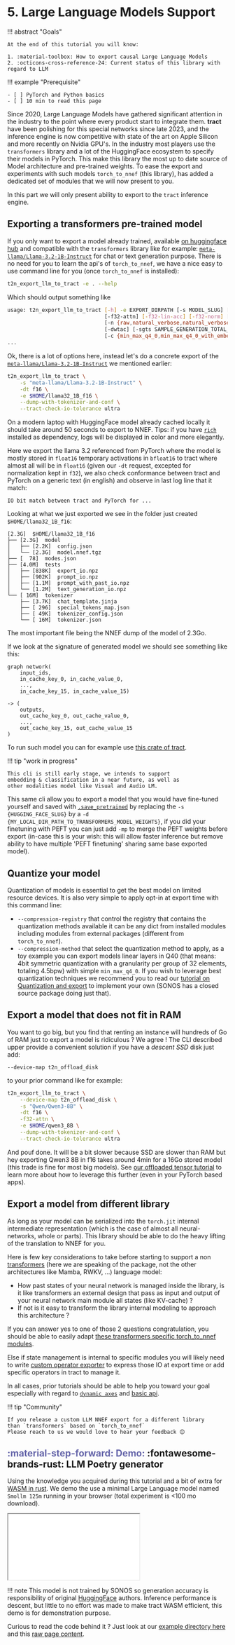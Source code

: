 # 5. Large Language Models Support

!!! abstract "Goals"

    At the end of this tutorial you will know:

    1. :material-toolbox: How to export causal Large Language Models
    2. :octicons-cross-reference-24: Current status of this library with regard to LLM

!!! example "Prerequisite"

    - [ ] PyTorch and Python basics
    - [ ] 10 min to read this page

Since 2020, Large Language Models have gathered significant attention in the industry
to the point where every product start to integrate them. **tract** have been polishing
for this special networks since late 2023, and the inference engine is now competitive
with state of the art on Apple Silicon and more recently on Nvidia GPU's.
In the industry most players use the `transformers` library and a lot of the HuggingFace
ecosystem to specify their models in PyTorch. This make this library the most up to
date source of Model architecture and pre-trained weights.
To ease the export and experiments with such models `torch_to_nnef` (this library),
has added a dedicated set of modules that we will now present to you.

In this part we will only present ability to export to the `tract` inference engine.

## Exporting a transformers pre-trained model

If you only want to export a model already trained, available [on huggingface hub](https://huggingface.co/) and
compatible with the `transformers` library like for example: [`meta-llama/Llama-3.2-1B-Instruct`](https://huggingface.co/meta-llama/Llama-3.2-1B-Instruct) for chat or text generation purpose.
There is no need for you to learn the api's of `torch_to_nnef`, we have a nice
easy to use command line for you (once `torch_to_nnef` is installed):

```bash title="torch_to_nnef LLM cli"
t2n_export_llm_to_tract -e . --help
```

Which should output something like

```bash
usage: t2n_export_llm_to_tract [-h] -e EXPORT_DIRPATH [-s MODEL_SLUG] [-dt {f32,f16,bf16}] [-idt {f32,f16,bf16}] [-mp] [--compression-registry COMPRESSION_REGISTRY] [-d LOCAL_DIR]
                               [-f32-attn] [-f32-lin-acc] [-f32-norm] [--num-logits-to-keep NUM_LOGITS_TO_KEEP] [--device-map DEVICE_MAP] [-tt {exact,approximate,close,very,super,ultra}]
                               [-n {raw,natural_verbose,natural_verbose_camel,numeric}] [--tract-specific-path TRACT_SPECIFIC_PATH] [--tract-specific-version TRACT_SPECIFIC_VERSION] [-td]
                               [-dwtac] [-sgts SAMPLE_GENERATION_TOTAL_SIZE] [-iaed] [-nv] [-v]
                               [-c {min_max_q4_0,min_max_q4_0_with_embeddings,min_max_q4_0_with_embeddings_99,min_max_q4_0_all}]
...
```

Ok, there is a lot of options here, instead let's do a concrete export of the [`meta-llama/Llama-3.2-1B-Instruct`](https://huggingface.co/meta-llama/Llama-3.2-1B-Instruct)
we mentioned earlier:

```bash
t2n_export_llm_to_tract \
    -s "meta-llama/Llama-3.2-1B-Instruct" \
    -dt f16 \
    -e $HOME/llama32_1B_f16 \
    --dump-with-tokenizer-and-conf \
    --tract-check-io-tolerance ultra
```

On a modern laptop with HuggingFace model already cached locally it should take around 50 seconds to export to NNEF.
Tips: if you have [`rich`](https://github.com/Textualize/rich) installed as dependency, logs will be displayed in color and more elegantly.

Here we export the llama 3.2 referenced from PyTorch where the model is mostly stored
in `float16` temporary activations in `bfloat16` to tract where almost all will be in `float16` (given our `-dt` request, excepted for normalization kept in `f32`), we also check conformance between tract and PyTorch
on a generic text (in english) and observe in last log line that it match:

```
IO bit match between tract and PyTorch for ...
```

Looking at what we just exported we see in the folder just created `$HOME/llama32_1B_f16`:

```
[2.3G]  $HOME/llama32_1B_f16
├── [2.3G]  model
│   ├── [2.2K]  config.json
│   └── [2.3G]  model.nnef.tgz
├── [  78]  modes.json
├── [4.0M]  tests
│   ├── [838K]  export_io.npz
│   ├── [902K]  prompt_io.npz
│   ├── [1.1M]  prompt_with_past_io.npz
│   └── [1.2M]  text_generation_io.npz
└── [ 16M]  tokenizer
    ├── [3.7K]  chat_template.jinja
    ├── [ 296]  special_tokens_map.json
    ├── [ 49K]  tokenizer_config.json
    └── [ 16M]  tokenizer.json
```

The most important file being the NNEF dump of the model of 2.3Go.

If we look at the signature of generated model we should see something like this:

```nnef
graph network(
    input_ids,
    in_cache_key_0, in_cache_value_0,
    ...,
    in_cache_key_15, in_cache_value_15)

-> (
    outputs,
    out_cache_key_0, out_cache_value_0,
    ...,
    out_cache_key_15, out_cache_value_15
)
```

To run such model you can for example use [this crate of tract](https://github.com/sonos/tract/tree/causal_llm_runner/transformers/causal_llm).

!!! tip "work in progress"

    This cli is still early stage, we intends to support
    embedding & classification in a near future, as well as
    other modalities model like Visual and Audio LM.

This same cli allow you to export a model that you would have fine-tuned yourself
and saved with [`.save_pretrained`](https://huggingface.co/docs/transformers/en/main_classes/model#transformers.PreTrainedModel.save_pretrained)
by replacing the `-s {HUGGING_FACE_SLUG}` by a `-d {MY_LOCAL_DIR_PATH_TO_TRANSFORMERS_MODEL_WEIGHTS}`,
if you did your finetuning with PEFT you can just add `-mp` to merge the PEFT
weights before export (in-case this is your wish: this will allow faster inference
but remove ability to have multiple 'PEFT finetuning' sharing same base exported model).

## Quantize your model

Quantization of models is essential to get the best model on limited resource devices.
It is also very simple to apply opt-in at export time with this command line:

- `--compression-registry` that control the registry that contains the quantization methods available it can be any dict from installed modules
    including modules from external packages (different from `torch_to_nnef`).
- `--compression-method` that select the quantization method to apply, as a toy example you can
export models linear layers in Q40 (that means: 4bit symmetric quantization with a granularity per group of 32 elements, totaling 4.5bpw)
with simple `min_max_q4_0`. If you wish to leverage best quantization techniques we recommend you to
read our [tutorial on Quantization and export](./6_quantization.md) to implement your own (SONOS has a closed source package doing just that).

## Export a model that does not fit in RAM

You want to go big, but you find that renting an instance will hundreds of Go
of RAM just to export a model is ridiculous ? We agree ! The CLI described upper
provide a convenient solution if you have a *descent SSD* disk just add:

```
--device-map t2n_offload_disk
```

to your prior command like for example:

```bash
t2n_export_llm_to_tract \
    --device-map t2n_offload_disk \
    -s "Qwen/Qwen3-8B" \
    -dt f16 \
    -f32-attn \
    -e $HOME/qwen3_8B \
    --dump-with-tokenizer-and-conf \
    --tract-check-io-tolerance ultra
```

And pouf done. It will be a bit slower because SSD are slower than RAM but hey
exporting Qwen3 8B in f16 takes around 4min for a 16Go stored model (this trade
is fine for most big models). See [our offloaded tensor tutorial](./7_offloaded_tensor.md)
to learn more about how to leverage this further (even in your PyTorch based apps).

## Export a model from different library

As long as your model can be serialized into the `torch.jit` internal
intermediate representation (which is the case of almost all
neural-networks, whole or parts). This library should be able to do
the heavy lifting of the translation to NNEF for you.

Here is few key considerations to take before starting to support a non
[transformers](https://github.com/huggingface/transformers) (here we are speaking of the package, not the other architectures like Mamba, RWKV, ...)
language model:

- How past states of your neural network is managed inside the library, is it like
transformers an external design that pass as input and output of your neural network
main module all states (like KV-cache) ?
- If not is it easy to transform the library internal modeling to approach this architecture ?

If you can answer yes to one of those 2 questions congratulation, you should be able
to easily adapt [these transformers specific torch_to_nnef modules](https://github.com/sonos/torch-to-nnef/tree/main/torch_to_nnef/llm_tract).

Else if state management is internal to specific modules you will likely need to write
[custom operator exporter](./8_custom_operator.md) to express those IO at export time
or add specific operators in tract to manage it.

In all cases, prior tutorials should be able to help you toward your goal especially with
regard to [`dynamic axes`](./4_dynamic_axes.md) and [basic api](./1_getting_started.md).

!!! tip "Community"

    If you release a custom LLM NNEF export for a different library
    than `transformers` based on `torch_to_nnef`
    Please reach to us we would love to hear your feedback 😊


## <span style="color:#6666aa">**:material-step-forward:  Demo:**</span> :fontawesome-brands-rust: LLM Poetry generator

 Using the knowledge you acquired during this tutorial and a bit of extra for [WASM in rust](https://rustwasm.github.io/book/introduction.html).
 We demo the use a minimal Large Language model named `Smollm 125m` running in your browser (total experiment is <100 mo download).

<script src="/html/iframe_demo_parent.js"></script>
<iframe
    id="iframe-demo-0"
    class="responsive-iframe"
    src="/html/demo_poem_generator.html">
</iframe>

!!! note
    This model is not trained by SONOS so generation accuracy is responsibility of original [HuggingFace]() authors. Inference performance is descent, but little to no effort was made to make tract WASM efficient,
    this demo is for demonstration purpose.

Curious to read the code behind it ? Just look at our [example directory here](https://github.com/sonos/torch-to-nnef/tree/main/docs/examples/llm_wasm) and this [raw page content](https://github.com/sonos/torch-to-nnef/tree/main/docs/hml/demo_poem_generator.html).
